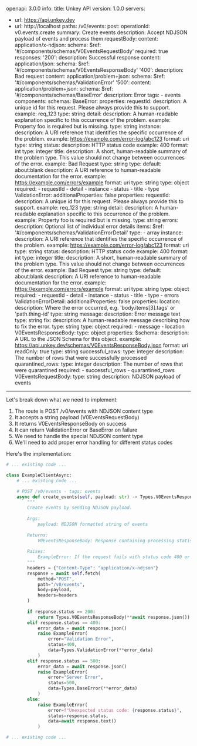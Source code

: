 openapi: 3.0.0
info:
  title: Unkey API
  version: 1.0.0
servers:
  - url: https://api.unkey.dev
  - url: http://localhost
paths:
  /v0/events:
    post:
      operationId: v0.events.create
      summary: Create events
      description: Accept NDJSON payload of events and process them
      requestBody:
        content:
          application/x-ndjson:
            schema:
              $ref: '#/components/schemas/V0EventsRequestBody'
        required: true
      responses:
        '200':
          description: Successful response
          content:
            application/json:
              schema:
                $ref: '#/components/schemas/V0EventsResponseBody'
        '400':
          description: Bad request
          content:
            application/problem+json:
              schema:
                $ref: '#/components/schemas/ValidationError'
        '500':
          content:
            application/problem+json:
              schema:
                $ref: '#/components/schemas/BaseError'
          description: Error
      tags:
        - events
components:
  schemas:
    BaseError:
      properties:
        requestId:
          description: A unique id for this request. Please always provide this to support.
          example: req_123
          type: string
        detail:
          description: A human-readable explanation specific to this occurrence of the problem.
          example: Property foo is required but is missing.
          type: string
        instance:
          description: A URI reference that identifies the specific occurrence of the problem.
          example: https://example.com/error-log/abc123
          format: uri
          type: string
        status:
          description: HTTP status code
          example: 400
          format: int
          type: integer
        title:
          description: A short, human-readable summary of the problem type. This value should not change between occurrences of the error.
          example: Bad Request
          type: string
        type:
          default: about:blank
          description: A URI reference to human-readable documentation for the error.
          example: https://example.com/errors/example
          format: uri
          type: string
      type: object
      required:
        - requestId
        - detail
        - instance
        - status
        - title
        - type
    ValidationError:
      additionalProperties: false
      properties:
        requestId:
          description: A unique id for this request. Please always provide this to support.
          example: req_123
          type: string
        detail:
          description: A human-readable explanation specific to this occurrence of the problem.
          example: Property foo is required but is missing.
          type: string
        errors:
          description: Optional list of individual error details
          items:
            $ref: '#/components/schemas/ValidationErrorDetail'
          type:
            - array
        instance:
          description: A URI reference that identifies the specific occurrence of the problem.
          example: https://example.com/error-log/abc123
          format: uri
          type: string
        status:
          description: HTTP status code
          example: 400
          format: int
          type: integer
        title:
          description: A short, human-readable summary of the problem type. This value should not change between occurrences of the error.
          example: Bad Request
          type: string
        type:
          default: about:blank
          description: A URI reference to human-readable documentation for the error.
          example: https://example.com/errors/example
          format: uri
          type: string
      type: object
      required:
        - requestId
        - detail
        - instance
        - status
        - title
        - type
        - errors
    ValidationErrorDetail:
      additionalProperties: false
      properties:
        location:
          description: Where the error occurred, e.g. 'body.items[3].tags' or 'path.thing-id'
          type: string
        message:
          description: Error message text
          type: string
        fix:
          description: A human-readable message describing how to fix the error.
          type: string
      type: object
      required:
        - message
        - location
    V0EventsResponseBody:
      type: object
      properties:
        $schema:
          description: A URL to the JSON Schema for this object.
          example: https://api.unkey.dev/schemas/V0EventsResponseBody.json
          format: uri
          readOnly: true
          type: string
        successful_rows:
          type: integer
          description: The number of rows that were successfully processed
        quarantined_rows:
          type: integer
          description: The number of rows that were quarantined
      required:
        - successful_rows
        - quarantined_rows
    V0EventsRequestBody:
      type: string
      description: NDJSON payload of events

---
Let's break down what we need to implement:

1. The route is POST /v0/events with NDJSON content type
2. It accepts a string payload (V0EventsRequestBody)
3. It returns V0EventsResponseBody on success
4. It can return ValidationError or BaseError on failure
5. We need to handle the special NDJSON content type
6. We'll need to add proper error handling for different status codes

Here's the implementation:

```python:client.py
# ... existing code ...

class ExampleClientAsync:
    # ... existing code ...

    # POST /v0/events - tags: events
    async def create_events(self, payload: str) -> Types.V0EventsResponseBody:
        """
        Create events by sending NDJSON payload.
        
        Args:
            payload: NDJSON formatted string of events
            
        Returns:
            V0EventsResponseBody: Response containing processing statistics
            
        Raises:
            ExampleError: If the request fails with status code 400 or 500
        """
        headers = {"Content-Type": "application/x-ndjson"}
        response = await self.fetch(
            method="POST",
            path="/v0/events",
            body=payload,
            headers=headers
        )
        
        if response.status == 200:
            return Types.V0EventsResponseBody(**await response.json())
        elif response.status == 400:
            error_data = await response.json()
            raise ExampleError(
                error="Validation Error",
                status=400,
                data=Types.ValidationError(**error_data)
            )
        elif response.status == 500:
            error_data = await response.json()
            raise ExampleError(
                error="Server Error",
                status=500,
                data=Types.BaseError(**error_data)
            )
        else:
            raise ExampleError(
                error=f"Unexpected status code: {response.status}",
                status=response.status,
                data=await response.text()
            )

# ... existing code ...
```